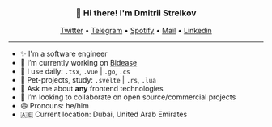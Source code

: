 <h3 align="center">👋 Hi there! I'm Dmitrii Strelkov</h3>
<p align="center">
  <a href="https://twitter.com/senelway">Twitter</a> •
  <a href="https://senelway.t.me">Telegram</a> •
  <a href="https://open.spotify.com/user/7x1liv2qnp9pcjfx6q8pwwzei?si=27529028b4a2475c">Spotify</a>  •
  <a href="mailto:stkdmitry@gmail.cm">Mail</a>  •
  <a href="https://www.linkedin.com/in/senelway/">Linkedin</a>
</p>

---

- ✨ I'm a software engineer
- 🔭 I’m currently working on [Bidease](https://bidease.com/)
- 🔨 I use daily: `.tsx`, `.vue` | `.go`, `.cs`
- 🌱 Pet-projects, study: `.svelte` | `.rs`, `.lua`
- 💬 Ask me about **any** frontend technologies
- 👯 I’m looking to collaborate on open source/commercial projects
- 😄 Pronouns: he/him
- 🇦🇪 Current location: Dubai, United Arab Emirates
